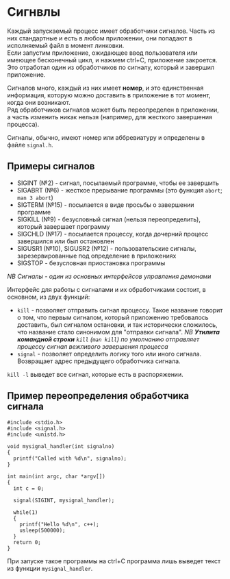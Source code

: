 # Сигнвлы  
Каждый запускаемый процесс имеет обработчики сигналов. Часть из них стандартные и есть в любом приложении, они попадают в исполняемый файл в момент линковки.   
Если запустим приложение, ожидающее ввод пользователя или имеющее бесконечный цикл, и нажмем ctrl+C, приложение закроется. 
Это отработал один из обработчиков по сигналу, который и завершил приложение.  

Сигналов много, каждый из них имеет **номер**, и это единственная информация, которую можно доставить в приложение в тот момент, когда они возникают.  
Ряд обработчиков сигналов может быть переопределен в приложении, а часть изменить никак нельзя (например, для жесткого завершения процесса).  

Сигналы, обычно, имеют номер или аббревиатуру и определены в файле `signal.h`. 

## Примеры сигналов  
+ SIGINT (№2) - сигнал, посылаемый программе, чтобы ее завершить
+ SIGABRT (№6) - жесткое прерывание программы (это функция `abort`; `man 3 abort`)
+ SIGTERM (№15) - посылается в виде просьбы о завершении программе
+ SIGKILL (№9) - безусловный сигнал (нельзя переопределить), который завершает программу
+ SIGCHLD (№17) - посылается процессу, когда дочерний процесс завершился или был остановлен
+ SIGUSR1 (№10), SIGUSR2 (№12) - пользовательские сигналы, зарезервированные под определение в приложениях
+ SIGSTOP - безусловная приостановка программы

*NB Сигналы - один из основных интерфейсов управления демонами*  

Интерфейс для работы с сигналами и их обработчиками состоит, в основном, из двух функций:
+ `kill` - позволяет отправить сигнал процессу. Такое название говорит о том, что первым сигналом, который приложению требовалось доставить, был сигналом остановки,
 и так исторически сложилось, что название стало синонимом для "отправки сигнала".
*NB **Утилита командной строки** `kill` (`man kill`) по умолчанию отправляет процессу сигнал вежливого завершения процесса*   
+ `signal` - позволяет определить логику того или иного сигнала. Возвращает адрес предыдущего обработчика сигнала.

`kill -l` выведет все сигнал, которые есть в распоряжении.

## Пример переопределения обработчика сигнала
```
#include <stdio.h>
#include <signal.h>
#include <unistd.h>

void mysignal_handler(int signalno)
{
  printf("Called with %d\n", signalno);
}

int main(int argc, char *argv[])
{
  int c = 0;

  signal(SIGINT, mysignal_handler);

  while(1)
  {
    printf("Hello %d\n", c++);
    usleep(500000);
  }
  return 0;
}
```
При запуске такое программы на ctrl+C программа лишь выведет текст из функции `mysignal_handler`. 
